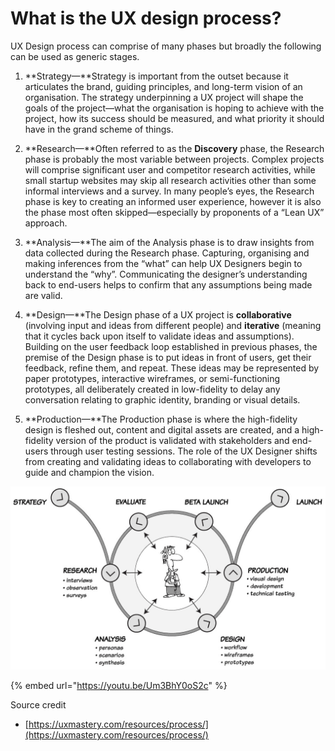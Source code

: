 # What is the UX design process?

UX Design process can comprise of many phases but broadly the following can be used as generic stages.

1. **Strategy—**Strategy is important from the outset because it articulates the brand, guiding principles, and long-term vision of an organisation. The strategy underpinning a UX project will shape the goals of the project—what the organisation is hoping to achieve with the project, how its success should be measured, and what priority it should have in the grand scheme of things.

2. **Research—**Often referred to as the **Discovery** phase, the Research phase is probably the most variable between projects. Complex projects will comprise significant user and competitor research activities, while small startup websites may skip all research activities other than some informal interviews and a survey. In many people’s eyes, the Research phase is key to creating an informed user experience, however it is also the phase most often skipped—especially by proponents of a “Lean UX” approach.

3. **Analysis—**The aim of the Analysis phase is to draw insights from data collected during the Research phase. Capturing, organising and making inferences from the “what” can help UX Designers begin to understand the “why”. Communicating the designer’s understanding back to end-users helps to confirm that any assumptions being made are valid.

4. **Design—**The Design phase of a UX project is **collaborative** \(involving input and ideas from different people\) and **iterative** \(meaning that it cycles back upon itself to validate ideas and assumptions\). Building on the user feedback loop established in previous phases, the premise of the Design phase is to put ideas in front of users, get their feedback, refine them, and repeat. These ideas may be represented by paper prototypes, interactive wireframes, or semi-functioning prototypes, all deliberately created in low-fidelity to delay any conversation relating to graphic identity, branding or visual details.

5. **Production—**The Production phase is where the high-fidelity design is fleshed out, content and digital assets are created, and a high-fidelity version of the product is validated with stakeholders and end-users through user testing sessions. The role of the UX Designer shifts from creating and validating ideas to collaborating with developers to guide and champion the vision.

![](../.gitbook/assets/image%20%285%29.png)







{% embed url="https://youtu.be/Um3BhY0oS2c" %}





Source credit

* [https://uxmastery.com/resources/process/](https://uxmastery.com/resources/process/)



